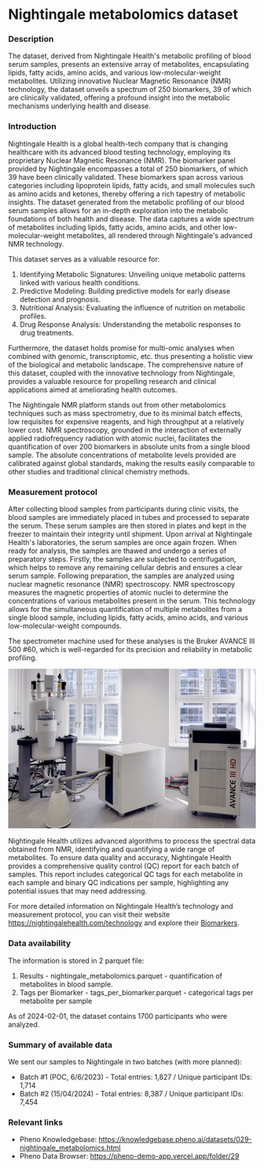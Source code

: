 # Nightingale metabolomics dataset

### Description 

The dataset, derived from Nightingale Health's metabolic profiling of blood serum samples, presents an extensive array of metabolites, encapsulating lipids, fatty acids, amino acids, and various low-molecular-weight metabolites. Utilizing innovative Nuclear Magnetic Resonance (NMR) technology, the dataset unveils a spectrum of 250 biomarkers, 39 of which are clinically validated, offering a profound insight into the metabolic mechanisms underlying health and disease.

### Introduction

Nightingale Health is a global health-tech company that is changing healthcare with its advanced blood testing technology, employing its proprietary Nuclear Magnetic Resonance (NMR). The biomarker panel provided by Nightingale encompasses a total of 250 biomarkers, of which 39 have been clinically validated. These biomarkers span across various categories including lipoprotein lipids, fatty acids, and small molecules such as amino acids and ketones, thereby offering a rich tapestry of metabolic insights.
The dataset generated from the metabolic profiling of our blood serum samples allows for an in-depth exploration into the metabolic foundations of both health and disease.
The data captures a wide spectrum of metabolites including lipids, fatty acids, amino acids, and other low-molecular-weight metabolites, all rendered through Nightingale's advanced NMR technology. 

This dataset serves as a valuable resource for:
1. Identifying Metabolic Signatures: Unveiling unique metabolic patterns linked with various health conditions.
2. Predictive Modeling: Building predictive models for early disease detection and prognosis.
3. Nutritional Analysis: Evaluating the influence of nutrition on metabolic profiles.
4. Drug Response Analysis: Understanding the metabolic responses to drug treatments.

Furthermore, the dataset holds promise for multi-omic analyses when combined with genomic, transcriptomic, etc. thus presenting a holistic view of the biological and metabolic landscape. The comprehensive nature of this dataset, coupled with the innovative technology from Nightingale, provides a valuable resource for propelling research and clinical applications aimed at ameliorating health outcomes.

The Nightingale NMR platform stands out from other metabolomics techniques such as mass spectrometry, due to its minimal batch effects, low requisites for expensive reagents, and high throughput at a relatively lower cost. NMR spectroscopy, grounded in the interaction of externally applied radiofrequency radiation with atomic nuclei, facilitates the quantification of over 200 biomarkers in absolute units from a single blood sample. The absolute concentrations of metabolite levels provided are calibrated against global standards, making the results easily comparable to other studies and traditional clinical chemistry methods.

### Measurement protocol 
<!-- long measurment protocol for the data browser -->
After collecting blood samples from participants during clinic visits, the blood samples are immediately placed in tubes and processed to separate the serum. These serum samples are then stored in plates and kept in the freezer to maintain their integrity until shipment.
Upon arrival at Nightingale Health's laboratories, the serum samples are once again frozen. When ready for analysis, the samples are thawed and undergo a series of preparatory steps.
Firstly, the samples are subjected to centrifugation, which helps to remove any remaining cellular debris and ensures a clear serum sample. 
Following preparation, the samples are analyzed using nuclear magnetic resonance (NMR) spectroscopy. NMR spectroscopy measures the magnetic properties of atomic nuclei to determine the concentrations of various metabolites present in the serum. This technology allows for the simultaneous quantification of multiple metabolites from a single blood sample, including lipids, fatty acids, amino acids, and various low-molecular-weight compounds.

The spectrometer machine used for these analyses is the Bruker AVANCE III 500 #60, which is well-regarded for its precision and reliability in metabolic profiling.

![nightingale machine](nightingale_machine.png)

Nightingale Health utilizes advanced algorithms to process the spectral data obtained from NMR, identifying and quantifying a wide range of metabolites. 
To ensure data quality and accuracy, Nightingale Health provides a comprehensive quality control (QC) report for each batch of samples. This report includes categorical QC tags for each metabolite in each sample and binary QC indications per sample, highlighting any potential issues that may need addressing.

For more detailed information on Nightingale Health’s technology and measurement protocol, you can visit their website https://nightingalehealth.com/technology and explore their [Biomarkers](https://research.nightingalehealth.com/biomarkers).

### Data availability 
<!-- for the example notebooks -->
The information is stored in 2 parquet file:
1. Results - nightingale_metabolomics.parquet - quantification of metabolites in blood sample.
2. Tags per Biomarker - tags_per_biomarker.parquet - categorical tags per metabolite per sample

As of 2024-02-01, the dataset contains 1700 participants who were analyzed.

### Summary of available data 
<!-- for the data browser -->
We sent our samples to Nightingale in two batches (with more planned):
* Batch #1 (POC, 6/6/2023) - Total entries: 1,827 / Unique participant IDs: 1,714
* Batch #2 (15/04/2024) - Total entries: 8,387 / Unique participant IDs: 7,454

### Relevant links

* Pheno Knowledgebase: https://knowledgebase.pheno.ai/datasets/029-nightingale_metabolomics.html
* Pheno Data Browser: https://pheno-demo-app.vercel.app/folder/29